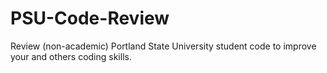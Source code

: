 # PSU-Code-Review
Review (non-academic) Portland State University student code to improve your and others coding skills. 

